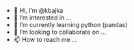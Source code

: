 - 👋 Hi, I’m @kbajka
- 👀 I’m interested in ...
- 🌱 I’m currently learning python (pandas)
- 💞️ I’m looking to collaborate on ...
- 📫 How to reach me ...

<!---
kbajka/kbajka is a ✨ special ✨ repository because its `README.md` (this file) appears on your GitHub profile.
You can click the Preview link to take a look at your changes.
--->

